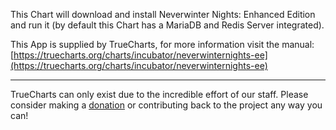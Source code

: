 This Chart will download and install Neverwinter Nights: Enhanced Edition and run it (by default this Chart has a MariaDB and Redis Server integrated).

This App is supplied by TrueCharts, for more information visit the manual: [https://truecharts.org/charts/incubator/neverwinternights-ee](https://truecharts.org/charts/incubator/neverwinternights-ee)

---

TrueCharts can only exist due to the incredible effort of our staff.
Please consider making a [donation](https://truecharts.org/sponsor) or contributing back to the project any way you can!
